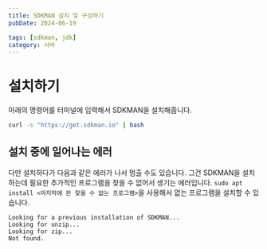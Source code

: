 ```yaml
---
title: SDKMAN 설치 및 구성하기
pubDate: 2024-06-19

tags: [sdkman, jdk]
category: 서버
---
```


# 설치하기

아래의 명령어를 터미널에 입력해서 SDKMAN을 설치해줍니다.

```bash
curl -s "https://get.sdkman.io" | bash
```

## 설치 중에 일어나는 에러

다만 설치하다가 다음과 같은 에러가 나서 멈출 수도 있습니다. 그건 SDKMAN을 설치하는데 필요한 추가적인 프로그램을 찾을 수 없어서 생기는 에러입니다. `sudo apt install <마지막에 뜬 찾을 수 없는 프로그램>`을 사용해서 없는 프로그램을 설치할 수 있습니다.

```
Looking for a previous installation of SDKMAN...
Looking for unzip...
Looking for zip...
Not found.
```
